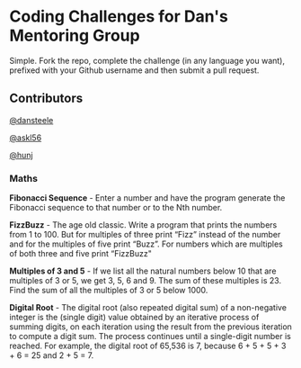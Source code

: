 # Coding Challenges for Dan's Mentoring Group

Simple. Fork the repo, complete the challenge (in any language you want), prefixed with your Github username and then submit a pull request. 

## Contributors

[@dansteele](https://github.com/dansteele)

[@askl56](https://github.com/askl56)

[@hunj](https://github.com/hunj)

### Maths

**Fibonacci Sequence** - Enter a number and have the program generate the Fibonacci sequence to that number or to the Nth number.

**FizzBuzz** - The age old classic. Write a program that prints the numbers from 1 to 100. But for multiples of three print “Fizz” instead of the number and for the multiples of five print “Buzz”. For numbers which are multiples of both three and five print “FizzBuzz"

**Multiples of 3 and 5** - If we list all the natural numbers below 10 that are multiples of 3 or 5, we get 3, 5, 6 and 9. The sum of these multiples is 23. Find the sum of all the multiples of 3 or 5 below 1000.

**Digital Root** - The digital root (also repeated digital sum) of a non-negative integer is the (single digit) value obtained by an iterative process of summing digits, on each iteration using the result from the previous iteration to compute a digit sum. The process continues until a single-digit number is reached. For example, the digital root of 65,536 is 7, because 6 + 5 + 5 + 3 + 6 = 25 and 2 + 5 = 7.
